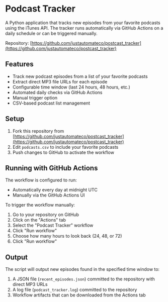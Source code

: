 # Podcast Tracker

A Python application that tracks new episodes from your favorite podcasts using the iTunes API. The tracker runs automatically via GitHub Actions on a daily schedule or can be triggered manually.

Repository: [https://github.com/justautomateco/postcast_tracker](https://github.com/justautomateco/postcast_tracker)

## Features

- Track new podcast episodes from a list of your favorite podcasts
- Extract direct MP3 file URLs for each episode
- Configurable time window (last 24 hours, 48 hours, etc.)
- Automated daily checks via GitHub Actions
- Manual trigger option
- CSV-based podcast list management

## Setup

1. Fork this repository from [https://github.com/justautomateco/postcast_tracker](https://github.com/justautomateco/postcast_tracker)
2. Edit `podcasts.csv` to include your favorite podcasts
3. Push changes to GitHub to activate the workflow

## Running with GitHub Actions

The workflow is configured to run:
- Automatically every day at midnight UTC
- Manually via the GitHub Actions UI

To trigger the workflow manually:
1. Go to your repository on GitHub
2. Click on the "Actions" tab
3. Select the "Podcast Tracker" workflow
4. Click "Run workflow"
5. Choose how many hours to look back (24, 48, or 72)
6. Click "Run workflow"

## Output

The script will output new episodes found in the specified time window to:
1. A JSON file (`recent_episodes.json`) committed to the repository with direct MP3 URLs
2. A log file (`podcast_tracker.log`) committed to the repository
3. Workflow artifacts that can be downloaded from the Actions tab 